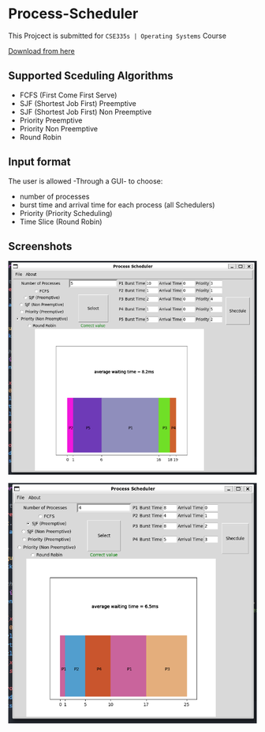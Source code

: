 # Process-Scheduler
This Projcect is submitted for `CSE335s | Operating Systems` Course

[Download from here]([link](https://github.com/0ssamaak0/Process-Scheduler/blob/master/App.exe))

## Supported Sceduling Algorithms
- FCFS (First Come First Serve)
- SJF (Shortest Job First) Preemptive 
- SJF (Shortest Job First) Non Preemptive 
- Priority Preemptive
- Priority Non Preemptive
- Round Robin

## Input format
The user is allowed -Through a GUI- to choose:
- number of processes
- burst time and arrival time for each process (all Schedulers)
- Priority (Priority Scheduling)
- Time Slice (Round Robin)

## Screenshots
![Screenshoot1](https://github.com/0ssamaak0/Process-Scheduler/blob/master/ScreenShot1.png)

![Screenshoot1](https://github.com/0ssamaak0/Process-Scheduler/blob/master/ScreenShot2.png)
  